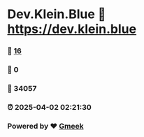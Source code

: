 # Dev.Klein.Blue :link: https://dev.klein.blue 
### :page_facing_up: [16](https://dev.klein.blue/tag.html) 
### :speech_balloon: 0 
### :hibiscus: 34057 
### :alarm_clock: 2025-04-02 02:21:30 
### Powered by :heart: [Gmeek](https://github.com/Meekdai/Gmeek)
